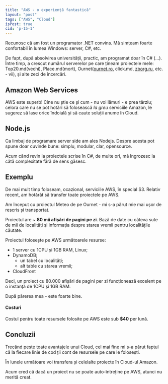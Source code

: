 ```yaml
---
title: "AWS - o experiență fantastică"
layout: "post"
tags: ["AWS", "Cloud"]
isPost: true
cid: 'p-15-1'
---
```


Recunosc că am fost un programator .NET convins. Mă simțeam foarte confortabil în lumea Windows: server, C#, etc.

De fapt, după absolvirea universității, practic, am programat doar în C# (...). Între timp, a crescut numărul serverelor pe care țineam proiectele mele: Top20.md(vechi), Place.md(mort), Ournet([ournet.ro](http://meteo.ournet.ro), click.md, [zborg.ru](http://pogoda.zborg.ru), etc. - vii), și alte zeci de încercări.

## Amazon Web Services

AWS este superb! Cine nu știe ce și cum - nu voi lămuri - e prea târziu; celora care nu se pot hotărî să folosească *la greu* serviciile Amazon, le sugerez să lase orice îndoială și să caute soluții anume în Cloud.

## Node.js

Ca limbaj de programare server side am ales Nodejs. Despre acesta pot spune doar cuvinde bune: simplu, modular, clar, opensource.

Acum când revin la proiectele scrise în C#, de multe ori, mă îngrozesc la câtă complexitate fără de sens găsesc.

## Exemplu

De mai mult timp foloseam, ocazional, serviciile AWS, în special S3. Relativ recent, am hotărât să transfer toate proiectele pe AWS.

Am început cu proiectul Meteo de pe Ournet - mi s-a părut mie mai ușor de rescris și transportat.

Proiectul are ~ **80 mii afișări de pagini pe zi**. Bază de date cu câteva sute de mii de localități și informația despre starea vremii pentru localitățile căutate.

Proiectul folosește pe AWS următoarele resurse:

- 1 server cu 1CPU și 1GB RAM, Linux;
- DynamoDB;
  + un tabel cu localități;
  + alt table cu starea vremii;
- CloudFront

Deci, un proiect cu 80.000 afișări de pagini per zi funcționează excelent pe o instanță de 1CPU și 1GB RAM.

După părerea mea - este foarte bine.

#### Costuri

Costul pentru toate resursele folosite pe AWS este sub **$40** per lună.

## Concluzii

Trecând peste toate avantajele unui Cloud, cel mai fine mi s-a părut faptul că la fiecare linie de cod ții cont de resursele pe care le folosești.

În lunele următoare voi transfera și celelalte proiecte în Cloud-ul Amazon.

Acum cred că dacă un proiect nu se poate auto-întreține pe AWS, atunci nu merită creat.
